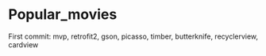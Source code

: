 # Popular_movies

First commit: mvp, retrofit2, gson, picasso, timber, butterknife, recyclerview, cardview
